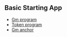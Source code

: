 ## Basic Starting App

* [Gm program](./gm-program)
* [Token program](./token-program)
* [Gm anchor](./gm-anchor)